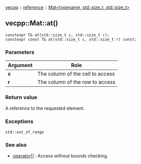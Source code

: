[vecpp](../../) :: [reference](../) :: [Mat<typename, std::size_t, std::size_t\>](./)
## vecpp::Mat::at()

`constexpr T& at(std::size_t c, std::size_t r);`  
`constexpr const T& at(std::size_t c, std::size_t r) const;`

### Parameters

Argument | Role
---------|---------------------------------
 **c**   | The column of the cell to access
 **r**   | The column of the row to access

### Return value
A reference to the requested element.

### Exceptions
`std::out_of_range`

### See also
* [operator[]](operator_at.md) : Access without bounds checking.